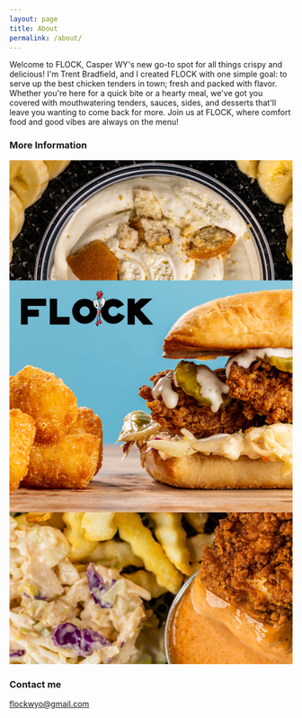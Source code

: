 ```yaml
---
layout: page
title: About
permalink: /about/
---
```


Welcome to FLOCK, Casper WY's new go-to spot for all things crispy and delicious! I'm Trent Bradfield, and I created FLOCK with one simple goal: to serve up the best chicken tenders in town; fresh and packed with flavor. Whether you're here for a quick bite or a hearty meal, we've got you covered with mouthwatering tenders, sauces, sides, and desserts that'll leave you wanting to come back for more. Join us at FLOCK, where comfort food and good vibes are always on the menu!

### More Information

<img src="images/layered foods.JPG">

### Contact me

[flockwyo@gmail.com](mailto:email@domain.com)
